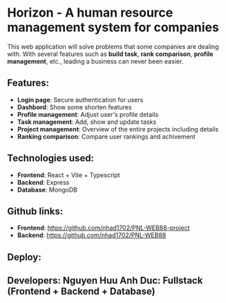 # Horizon - A human resource management system for companies

This web application will solve problems that some companies are dealing with. With several features such as **build task**, **rank comparison**, **profile management**, etc., leading a business can never been easier.

## Features:

- **Login page**: Secure authentication for users
- **Dashbord**: Show some shorten features
- **Profile management**: Adjust user's profile details
- **Task management**: Add, show and update tasks
- **Project management**: Overview of the entire projects including details
- **Ranking comparison**: Compare user rankings and achivement

## Technologies used:

- **Frontend**: React + Vite + Typescript
- **Backend**: Express
- **Database**: MongoDB

## Github links:
- **Frontend**: https://github.com/nhad1702/PNL-WEB88-project
- **Backend**: https://github.com/nhad1702/PNL-WEB88

## Deploy: 

## Developers: **Nguyen Huu Anh Duc**: Fullstack (Frontend + Backend + Database)
